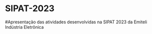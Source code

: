 # SIPAT-2023
#Apresentação das atividades desenvolvidas na SIPAT 2023 da Emiteli Indústria Eletrônica
